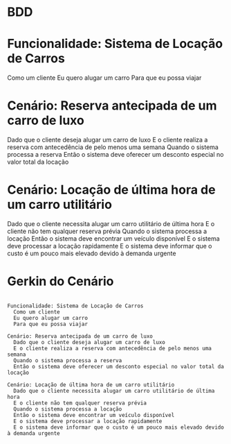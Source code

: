 # BDD

# Funcionalidade: Sistema de Locação de Carros
  Como um cliente
  Eu quero alugar um carro
  Para que eu possa viajar

# Cenário: Reserva antecipada de um carro de luxo
  Dado que o cliente deseja alugar um carro de luxo
  E o cliente realiza a reserva com antecedência de pelo menos uma semana
  Quando o sistema processa a reserva
  Então o sistema deve oferecer um desconto especial no valor total da locação

# Cenário: Locação de última hora de um carro utilitário
  Dado que o cliente necessita alugar um carro utilitário de última hora
  E o cliente não tem qualquer reserva prévia
  Quando o sistema processa a locação
  Então o sistema deve encontrar um veículo disponível
  E o sistema deve processar a locação rapidamente
  E o sistema deve informar que o custo é um pouco mais elevado devido à demanda urgente

# Gerkin do Cenário

  ```gherkin

  Funcionalidade: Sistema de Locação de Carros
    Como um cliente
    Eu quero alugar um carro
    Para que eu possa viajar

  Cenário: Reserva antecipada de um carro de luxo
    Dado que o cliente deseja alugar um carro de luxo
    E o cliente realiza a reserva com antecedência de pelo menos uma semana
    Quando o sistema processa a reserva
    Então o sistema deve oferecer um desconto especial no valor total da locação

  Cenário: Locação de última hora de um carro utilitário
    Dado que o cliente necessita alugar um carro utilitário de última hora
    E o cliente não tem qualquer reserva prévia
    Quando o sistema processa a locação
    Então o sistema deve encontrar um veículo disponível
    E o sistema deve processar a locação rapidamente
    E o sistema deve informar que o custo é um pouco mais elevado devido à demanda urgente
